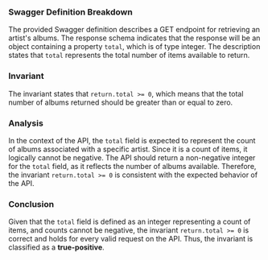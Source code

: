 ### Swagger Definition Breakdown
The provided Swagger definition describes a GET endpoint for retrieving an artist's albums. The response schema indicates that the response will be an object containing a property `total`, which is of type integer. The description states that `total` represents the total number of items available to return.

### Invariant
The invariant states that `return.total >= 0`, which means that the total number of albums returned should be greater than or equal to zero.

### Analysis
In the context of the API, the `total` field is expected to represent the count of albums associated with a specific artist. Since it is a count of items, it logically cannot be negative. The API should return a non-negative integer for the `total` field, as it reflects the number of albums available. Therefore, the invariant `return.total >= 0` is consistent with the expected behavior of the API.

### Conclusion
Given that the `total` field is defined as an integer representing a count of items, and counts cannot be negative, the invariant `return.total >= 0` is correct and holds for every valid request on the API. Thus, the invariant is classified as a **true-positive**.
